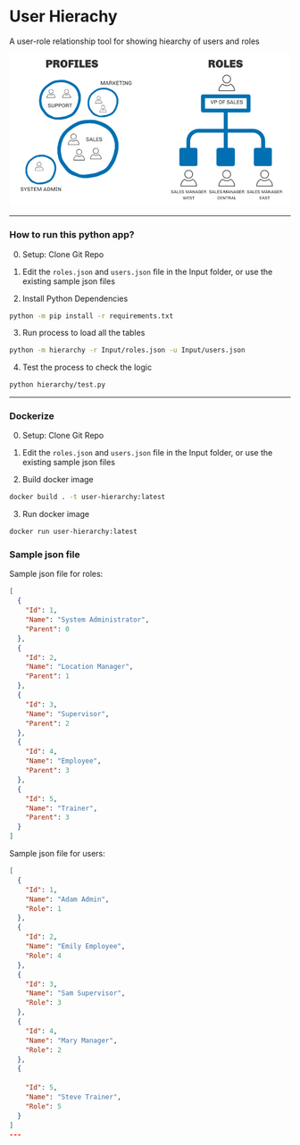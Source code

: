 # User Hierachy 
A user-role relationship tool for showing hiearchy of users and roles

![profile](images/profile.png "user-hierachy image")

----
### How to run this python app?

0. Setup: Clone Git Repo

1. Edit the `roles.json` and `users.json` file in the Input folder, or use the existing sample json files

2. Install Python Dependencies
```sh
python -m pip install -r requirements.txt
```

3. Run process to load all the tables
```sh
python -m hierarchy -r Input/roles.json -u Input/users.json
```
4. Test the process to check the logic
```sh
python hierarchy/test.py
```
----

### Dockerize
0. Setup: Clone Git Repo

1. Edit the `roles.json` and `users.json` file in the Input folder, or use the existing sample json files

2. Build docker image
```sh
docker build . -t user-hierarchy:latest
```

3. Run docker image
```sh
docker run user-hierarchy:latest
```


### Sample json file
Sample json file for roles:
```json
[
  {
    "Id": 1,
    "Name": "System Administrator",
    "Parent": 0
  },
  {
    "Id": 2,
    "Name": "Location Manager",
    "Parent": 1
  },
  {
    "Id": 3,
    "Name": "Supervisor",
    "Parent": 2
  },
  {
    "Id": 4,
    "Name": "Employee",
    "Parent": 3
  },
  {
    "Id": 5,
    "Name": "Trainer",
    "Parent": 3
  }
]
```

Sample json file for users:
```json
[
  {
    "Id": 1,
    "Name": "Adam Admin",
    "Role": 1
  },
  {
    "Id": 2,
    "Name": "Emily Employee",
    "Role": 4
  },
  {
    "Id": 3,
    "Name": "Sam Supervisor",
    "Role": 3
  },
  {
    "Id": 4,
    "Name": "Mary Manager",
    "Role": 2
  },
  {

    "Id": 5,
    "Name": "Steve Trainer",
    "Role": 5
  }
]
---

